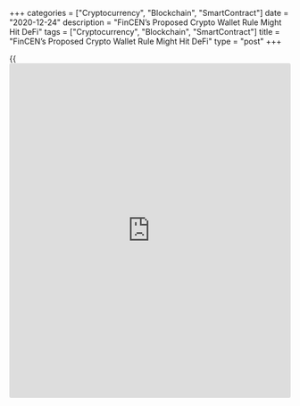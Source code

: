 +++
categories = ["Cryptocurrency", "Blockchain", "SmartContract"]
date = "2020-12-24"
description = "FinCEN’s Proposed Crypto Wallet Rule Might Hit DeFi"
tags = ["Cryptocurrency", "Blockchain", "SmartContract"]
title = "FinCEN’s Proposed Crypto Wallet Rule Might Hit DeFi"
type = "post"
+++

{{<iframe id="large-banner" src="https://www.bounty.group/#slide=25.0" width="100%" height="600" scrolling="no" style="border: 0px solid rgb(216, 221, 230); border-radius: 3px;">}}

A proposal by the U.S. Financial Crimes Enforcement Network (FinCEN)
that would require crypto exchanges to collect personal information,
including names and home addresses, from individuals seeking to transfer
cryptocurrencies into their own wallets is poorly defined and could have
widespread repercussions, say a number of regulatory experts.

The proposed rule, unveiled last Friday, would require crypto exchanges
to collect this personal information from customers who transfer an
aggregate of $3,000 per day to “unhosted” wallets (which are also
referred to by FinCEN as self-hosted or self-custodied wallets; crypto
users may know them as private wallets or, simply, wallets). Transfers
of over $10,000 per day would require the exchange to file a Currency
Transaction Report (CTR) to FinCEN, reporting these transactions and the
individuals making them to the federal government.

![FinCEN’s Proposed Crypto Wallet Rule Might Hit DeFi][1]

The proposed rulemaking, which was published in the Federal Register on
Dec. 23, has quickly drawn widespread industry backlash, with complaints
ranging from the document’s poorly defined [terms](https://www.fintechee.com/terms/) to the rushed process
itself. Comments are due by Jan. 4, cutting what would normally be a
months-long public comment period to just two weeks.

The controversial rule is said to be a personal project of Treasury
Secretary Steven Mnuchin, said Jeremy Allaire, CEO of USDC stablecoin
co-issuer Circle. It originally was thought to be far more stringent
than the final version published last week.

Further, it appears the rule is being jammed through the rulemaking
process to ensure it is implemented before President-elect Joe Biden
takes office next month, said Nick Neuman, CEO of [bitcoin](https://www.letsplayfx.com/blog/forex-for-bitcoin/) self-storage
firm Casa.

The shortened comment period reduces how much time exchanges have to
determine whether they need to change their internal processes to remain
in compliance, said Amy Davine Kim, chief [policy](https://www.fintechee.com/policy/) officer of the Chamber
of Digital Commerce advocacy group. How exchanges would comply also
remains an open question, she said.

‘Breaking’ DeFi  
The rule itself is unlikely to impact end users, said Neuman. While
there were initially rumors that Treasury’s proposed rulemaking would be
far more stringent – potentially going so far as to ban unhosted wallets
outright – this would have been far more difficult to implement.

> “What isn’t clear is how the regulated service providers like
exchanges will be actually implementing this,” he said. “There’s going
to be compliance necessary if the rule passes among exchanges, brokers,
other custodians, they’re going to have to implement this in one way or
another and how they implement this will be important to what the user
experience is like.”

Exchanges might need to whitelist individual wallet addresses to ensure
funds aren’t sent to a wallet without the required personal information,
he said.

One area that does seem likely to be impacted is decentralized finance
(DeFi). Multiple people told CoinDesk the proposed rule’s biggest – and
most unclear – impact would be on DeFi projects.

For one thing, many DeFi projects rely on [smart contract](https://www.letsplayfx.com/blog/smart-contract-on-blockchain/)s to store or
escrow funds. Users engage with, say, Compound by connecting their
MetaMask wallet to the lending platform. Subsequent transactions are
reflected in the wallet itself, and unique to the user’s holdings.

Plus, these [smart contract](https://www.letsplayfx.com/blog/smart-contract-on-blockchain/)-powered platforms don’t have physical
addresses, nor are they necessarily operating under the auspices of an
actual company. In short, Uniswap would persist if Uniswap’s founders
were arrested. It is unclear how such DeFi platforms would be treated
under FinCEN’s proposed rule.

_Source:[FXPro][2]_

   1. /files/downloads/1/5/c/15cf185237781fc2c6998a6f4d0727fe_39be713a8ec3e46eaf90c3e6872e6ec2.png
   2. /geturl/index/538fd83635896dc8855f3894e1b7291cfd3c675c/